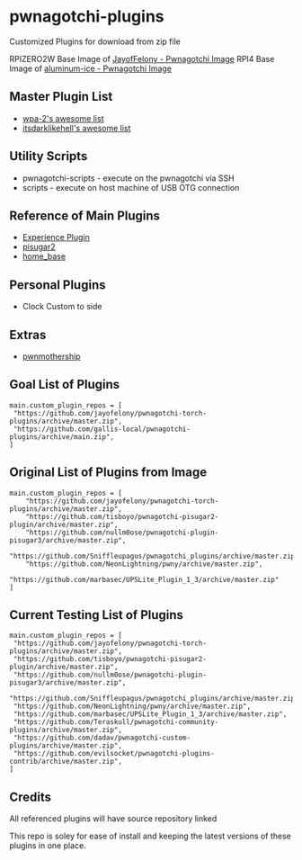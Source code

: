 # pwnagotchi-plugins

Customized Plugins for download from zip file

RPIZERO2W Base Image of [JayofFelony - Pwnagotchi Image](https://github.com/jayofelony/pwnagotchi)
RPI4 Base Image of [aluminum-ice - Pwnagotchi Image](https://github.com/aluminum-ice/pwnagotchi/releases)

## Master Plugin List

- [wpa-2's awesome list](https://github.com/wpa-2/pwnagotchi-plugins)
- [itsdarklikehell's awesome list](https://github.com/itsdarklikehell/pwnagotchi-plugins)


## Utility Scripts

* pwnagotchi-scripts - execute on the pwnagotchi via SSH
* scripts - execute on host machine of USB OTG connection

## Reference of Main Plugins

- [Experience Plugin](https://github.com/GaelicThunder/Experience-Plugin-Pwnagotchi)
- [pisugar2](https://github.com/tisboyo/pwnagotchi-pisugar2-plugin)
- [home_base](https://github.com/troystauffer/home_base)

## Personal Plugins

- Clock Custom to side
  
## Extras

- [pwnmothership](https://github.com/ad/pwnmothership)

## Goal List of Plugins

```
main.custom_plugin_repos = [
 "https://github.com/jayofelony/pwnagotchi-torch-plugins/archive/master.zip",
 "https://github.com/gallis-local/pwnagotchi-plugins/archive/main.zip",
]
```

## Original List of Plugins from Image

```
main.custom_plugin_repos = [
    "https://github.com/jayofelony/pwnagotchi-torch-plugins/archive/master.zip",
    "https://github.com/tisboyo/pwnagotchi-pisugar2-plugin/archive/master.zip",
    "https://github.com/nullm0ose/pwnagotchi-plugin-pisugar3/archive/master.zip",
    "https://github.com/Sniffleupagus/pwnagotchi_plugins/archive/master.zip",
    "https://github.com/NeonLightning/pwny/archive/master.zip",
    "https://github.com/marbasec/UPSLite_Plugin_1_3/archive/master.zip"
]
```

## Current Testing List of Plugins

```
main.custom_plugin_repos = [
 "https://github.com/jayofelony/pwnagotchi-torch-plugins/archive/master.zip",
 "https://github.com/tisboyo/pwnagotchi-pisugar2-plugin/archive/master.zip",
 "https://github.com/nullm0ose/pwnagotchi-plugin-pisugar3/archive/master.zip",
 "https://github.com/Sniffleupagus/pwnagotchi_plugins/archive/master.zip",
 "https://github.com/NeonLightning/pwny/archive/master.zip",
 "https://github.com/marbasec/UPSLite_Plugin_1_3/archive/master.zip",
 "https://github.com/Teraskull/pwnagotchi-community-plugins/archive/master.zip",
 "https://github.com/dadav/pwnagotchi-custom-plugins/archive/master.zip",
 "https://github.com/evilsocket/pwnagotchi-plugins-contrib/archive/master.zip",
]
```

## Credits

All referenced plugins will have source repository linked

This repo is soley for ease of install and keeping the latest versions of these plugins in one place.



